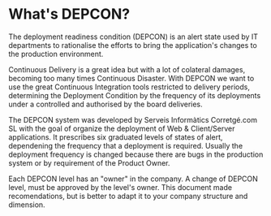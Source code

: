 # What's DEPCON?

The deployment readiness condition (DEPCON) is an alert state used by IT departments to rationalise the efforts to bring the application's changes to the production environment.

Continuous Delivery is a great idea but with a lot of colateral damages, becoming too many times Continuous Disaster. With DEPCON we want to use the great Continuous Integration tools restricted to delivery periods, determining the Deployment Condition by the frequency of its deployments under a controlled and authorised by the board deliveries.

The DEPCON system was developed by Serveis Informàtics Corretgé.com SL with the goal of organize the deployment of Web & Client/Server applications. It prescribes six graduated levels of states of alert, dependening the frequency that a deployment is required. Usually the deployment frequency is changed because there are bugs in the production system or by requirement of the Product Owner.

Each DEPCON level has an "owner" in the company. A change of DEPCON level, must be approved by the level's owner. This document made recomendations, but is better to adapt it to your company structure and dimension.


